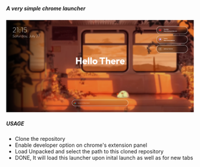 ##### A very simple chrome launcher

![alt text](image.png)

##### USAGE



* Clone the repository
* Enable developer option on chrome's extension panel
* Load Unpacked and select the path to this cloned repository
* DONE, It will load this launcher upon inital launch as well as for new tabs